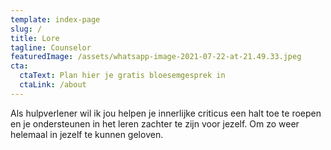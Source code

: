 ```yaml
---
template: index-page
slug: /
title: Lore
tagline: Counselor
featuredImage: /assets/whatsapp-image-2021-07-22-at-21.49.33.jpeg
cta:
  ctaText: Plan hier je gratis bloesemgesprek in
  ctaLink: /about
---
```

Als hulpverlener wil ik jou helpen je innerlijke criticus een halt toe te roepen en je ondersteunen in het leren zachter te zijn voor jezelf. Om zo weer helemaal in jezelf te kunnen geloven.